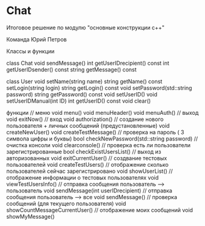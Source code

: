 # Chat
Итоговое решение по модулю "основные конструкции с++"

Команда
Юрий Петров

Классы и функции

class Chat 
void sendMessage()
int getUserIDrecipient() const
int getUserIDsender() const
string getMessage() const

class User
void setName(string name)
string getName() const
setLogin(string login)
string getLogin() const
void setPassword(std::string password)
string getPassword() const
void setUserID()
void setUserIDManual(int ID)
int getUserID() const
void clear()

функции
// меню
void menu()
void menuHeader()
void menuAuth()
// выход
void exitNow()
// вход 
void authorization()
// создание нового пользователя + личных сообщений (предустановленные)
void createNewUser()
void createTestMessage()
// проверка на пароль ( 3 символа цифры и буквы)
bool checkNewPassword(std::string password)
// очистка консоли
void clearconsole()
// проверка есть ли пользователи зарегистрированные
bool checkExistUsersList()
// выход из авторизованных
void exitCurrentUser()
// создвание тестовых пользователей
void createTestUsers()
// отображение сколько пользователей сейчас зарегистрировано
void showUserList()
// отображение информации о тестовых пользователях
void viewTestUsersInfo()
// отправка сообщения пользователь --> пользователь
void sendMessage(int userIDrecipient)
// отправка сообщения пользователь --> все
void sendMessage()
// проверка сообщений (для текущего пользователя)
void showCountMessageCurrentUser()
// отображение моих сообщений
void showMyMessage()






